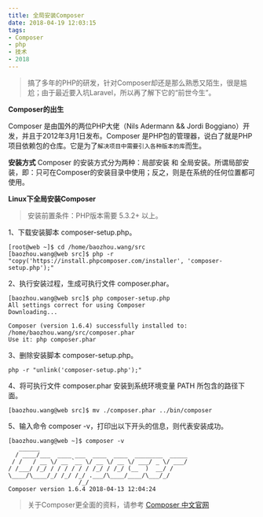 ```yaml
---
title: 全局安装Composer
date: 2018-04-19 12:03:15
tags:
- Composer
- php
- 技术
- 2018
---
```


> 搞了多年的PHP的研发，针对Composer却还是那么熟悉又陌生，很是尴尬；由于最近要入坑Laravel，所以再了解下它的“前世今生”。

**Composer的出生**

Composer 是由国外的两位PHP大佬（Nils Adermann && Jordi Boggiano）开发，并且于2012年3月1日发布。Composer 是PHP包的管理器，说白了就是PHP项目依赖包的仓库。它是为了`解决项目中需要引入各种版本的库`而生。

**安装方式**
Composer 的安装方式分为两种：局部安装 和 全局安装。所谓局部安装，即：只可在Composer的安装目录中使用；反之，则是在系统的任何位置都可使用。

<!-- more -->

**Linux下全局安装Composer**

> 安装前置条件：PHP版本需要 5.3.2+ 以上。

1、下载安装脚本 composer-setup.php。
```
[root@web ~]$ cd /home/baozhou.wang/src
[baozhou.wang@web src]$ php -r "copy('https://install.phpcomposer.com/installer', 'composer-setup.php');"
```

2、执行安装过程，生成可执行文件 composer.phar。
```
[baozhou.wang@web src]$ php composer-setup.php 
All settings correct for using Composer
Downloading...

Composer (version 1.6.4) successfully installed to: /home/baozhou.wang/src/composer.phar
Use it: php composer.phar
```

3、删除安装脚本 composer-setup.php。
```
php -r "unlink('composer-setup.php');"
```

4、将可执行文件 composer.phar 安装到系统环境变量 PATH 所包含的路径下面。
```
[baozhou.wang@web src]$ mv ./composer.phar ../bin/composer
```

5、输入命令 composer -v，打印出以下开头的信息，则代表安装成功。
```
[baozhou.wang@web ~]$ composer -v
   ______
  / ____/___  ____ ___  ____  ____  ________  _____
 / /   / __ \/ __ `__ \/ __ \/ __ \/ ___/ _ \/ ___/
/ /___/ /_/ / / / / / / /_/ / /_/ (__  )  __/ /
\____/\____/_/ /_/ /_/ .___/\____/____/\___/_/
                    /_/
Composer version 1.6.4 2018-04-13 12:04:24
```

> 关于Composer更全面的资料，请参考 [Composer 中文官网](https://www.phpcomposer.com)